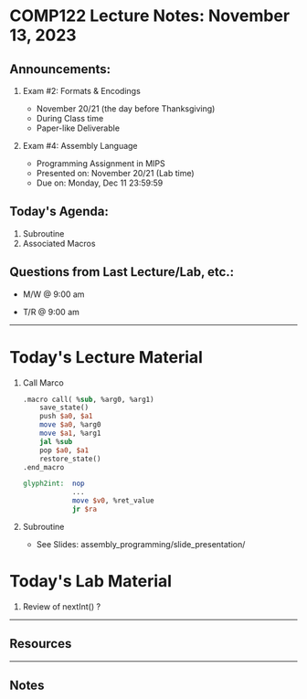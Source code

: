 # COMP122 Lecture Notes: November 13, 2023

## Announcements:

   1. Exam #2: Formats & Encodings
      - November 20/21 (the day before Thanksgiving)
      - During Class time
      - Paper-like Deliverable 

   1. Exam #4: Assembly Language
      - Programming Assignment in MIPS
      - Presented on:  November 20/21  (Lab time)
      - Due on: Monday, Dec 11 23:59:59

## Today's Agenda:
   1. Subroutine
   1. Associated Macros


## Questions from Last Lecture/Lab, etc.:
   * M/W @ 9:00 am

   * T/R @ 9:00 am


---
# Today's Lecture Material

   1. Call Marco
      ```mips
      .macro call( %sub, %arg0, %arg1)
          save_state()
          push $a0, $a1
          move $a0, %arg0
          move $a1, %arg1
          jal %sub
          pop $a0, $a1
          restore_state()
      .end_macro
      ```

      ```mips
      glyph2int:  nop
                  ...
                  move $v0, %ret_value
                  jr $ra
      ```

   1. Subroutine
      - See Slides: assembly_programming/slide_presentation/

 

# Today's Lab Material
  1. Review of nextInt()  ?



---
## Resources


---
<!-- This section for student's to place their own notes. -->
<!-- This section will not be updated by the Professor.   -->

## Notes  


